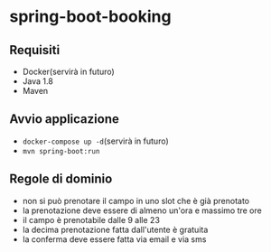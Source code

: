 # spring-boot-booking

## Requisiti

- Docker(servirà in futuro)
- Java 1.8
- Maven

## Avvio applicazione

- `docker-compose up -d`(servirà in futuro)
- `mvn spring-boot:run`

## Regole di dominio

- non si può prenotare il campo in uno slot che è già prenotato
- la prenotazione deve essere di almeno un'ora e massimo tre ore
- il campo è prenotabile dalle 9 alle 23
- la decima prenotazione fatta dall'utente è gratuita
- la conferma deve essere fatta via email e via sms
